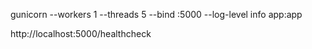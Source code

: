 gunicorn --workers 1 --threads 5 --bind :5000 --log-level info app:app

http://localhost:5000/healthcheck